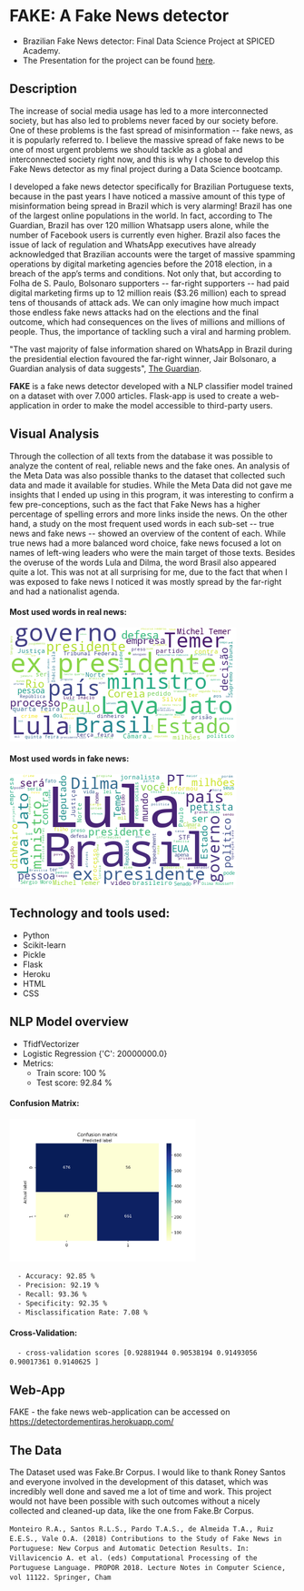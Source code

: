 # FAKE: A Fake News detector
- Brazilian Fake News detector: Final Data Science Project at SPICED Academy. 
- The Presentation for the project can be found [here](https://my.visme.co/view/pvgoqz1e-spiced-final-project).

## Description
The increase of social media usage has led to a more interconnected society, but has also led to problems never faced by our society before. One of these problems is the fast spread of misinformation -- fake news, as it is popularly referred to. I believe the massive spread of fake news to be one of most urgent problems we should tackle as a global and interconnected society right now, and this is why I chose to develop this Fake News detector as my final project during a Data Science bootcamp. 

I developed a fake news detector specifically for Brazilian Portuguese texts, because in the past years I have noticed a massive amount of this type of misinformation being spread in Brazil which is very alarming! Brazil has one of the largest online populations in the world. In fact, according to The Guardian, Brazil has over 120 million Whatsapp users alone, while the number of Facebook users is currently even higher. Brazil also faces the issue of lack of regulation and WhatsApp executives have already acknowledged that Brazilian accounts were the target of massive spamming operations by digital marketing agencies before the 2018 election, in a breach of the app’s terms and conditions. Not only that, but according to Folha de S. Paulo, Bolsonaro supporters --  far-right supporters -- had paid digital marketing firms up to 12 million reais ($3.26 million) each to spread tens of thousands of attack ads. We can only imagine how much impact those endless fake news attacks had on the elections and the final outcome, which had consequences on the lives of millions and millions of people. Thus, the importance of tackling such a viral and harming problem.

"The vast majority of false information shared on WhatsApp in Brazil during the presidential election favoured the far-right winner, Jair Bolsonaro, a Guardian analysis of data suggests", [The Guardian](https://www.theguardian.com/world/2019/oct/30/whatsapp-fake-news-brazil-election-favoured-jair-bolsonaro-analysis-suggests).

**FAKE** is a fake news detector developed with a NLP classifier model trained on a dataset with over 7.000 articles. Flask-app is used to create a web-application in order to make the model accessible to third-party users. 

## Visual Analysis
Through the collection of all texts from the database it was possible to analyze the content of real, reliable news and the fake ones. An analysis of the Meta Data was also possible thanks to the dataset that collected such data and made it available for studies. While the Meta Data did not gave me insights that I ended up using in this program, it was interesting to confirm a few pre-conceptions, such as the fact that Fake News has a higher percentage of spelling errors and more links inside the news. On the other hand, a study on the most frequent used words in each sub-set -- true news and fake news -- showed an overview of the content of each. While true news had a more balanced word choice, fake news focused a lot on names of left-wing leaders who were the main target of those texts. Besides the overuse of the words Lula and Dilma, the word Brasil also appeared quite a lot. This was not at all surprising for me, due to the fact that when I was exposed to fake news I noticed it was mostly spread by the far-right and had a nationalist agenda. 

#### Most used words in real news:
  <img src="https://github.com/brauliotegui/FAKE/blob/master/images/real_truncatednews_wordcloud.png">
  

#### Most used words in fake news:
  <img src="https://github.com/brauliotegui/FAKE/blob/master/images/fakenews_wordcloud.png">

## Technology and tools used:
* Python
* Scikit-learn
* Pickle
* Flask
* Heroku
* HTML
* CSS
 
 ## NLP Model overview
 
 * TfidfVectorizer
 * Logistic Regression {'C': 20000000.0}
 * Metrics:
      - Train score: 100 %
      - Test score: 92.84 %
  
  #### Confusion Matrix:
  <img src="https://github.com/brauliotegui/FAKE/blob/master/images/confusion_matrix.png" width="65%" height="65%">
  
      - Accuracy: 92.85 %
      - Precision: 92.19 %
      - Recall: 93.36 %
      - Specificity: 92.35 %
      - Misclassification Rate: 7.08 %
      
 #### Cross-Validation:
 
      - cross-validation scores [0.92881944 0.90538194 0.91493056 0.90017361 0.9140625 ]
      
     
## Web-App
FAKE - the fake news web-application can be accessed on https://detectordementiras.herokuapp.com/

## The Data
The Dataset used was Fake.Br Corpus. I would like to thank Roney Santos and everyone involved in the development of this dataset, which was incredibly well done and saved me a lot of time and work. This project would not have been possible with such outcomes without a nicely collected and cleaned-up data, like the one from Fake.Br Corpus.

``Monteiro R.A., Santos R.L.S., Pardo T.A.S., de Almeida T.A., Ruiz E.E.S., Vale O.A. (2018) Contributions to the Study of Fake News in Portuguese: New Corpus and Automatic Detection Results. In: Villavicencio A. et al. (eds) Computational Processing of the Portuguese Language. PROPOR 2018. Lecture Notes in Computer Science, vol 11122. Springer, Cham``
